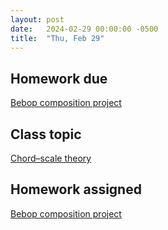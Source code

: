 ```yaml
---
layout: post
date:   2024-02-29 00:00:00 -0500
title:  "Thu, Feb 29"
---
```


## Homework due

[Bebop composition project](https://viva.pressbooks.pub/openmusictheory/chapter/jazz-embellishing-chords/#assignments)

## Class topic

[Chord–scale theory ](https://viva.pressbooks.pub/openmusictheory/chapter/chord-scale-theory/)

## Homework assigned

[Bebop composition project](https://viva.pressbooks.pub/openmusictheory/chapter/jazz-embellishing-chords/#assignments)

